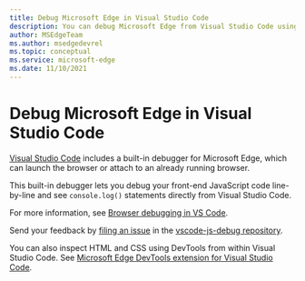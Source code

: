 ```yaml
---
title: Debug Microsoft Edge in Visual Studio Code
description: You can debug Microsoft Edge from Visual Studio Code using the built-in debugger.
author: MSEdgeTeam
ms.author: msedgedevrel
ms.topic: conceptual
ms.service: microsoft-edge
ms.date: 11/10/2021
---
```

# Debug Microsoft Edge in Visual Studio Code

[Visual Studio Code](https://code.visualstudio.com) includes a built-in debugger for Microsoft Edge, which can launch the browser or attach to an already running browser.

This built-in debugger lets you debug your front-end JavaScript code line-by-line and see `console.log()` statements directly from Visual Studio Code.

For more information, see [Browser debugging in VS Code](https://code.visualstudio.com/docs/nodejs/browser-debugging).

Send your feedback by [filing an issue](https://github.com/microsoft/vscode-js-debug/issues/new) in the [vscode-js-debug repository](https://github.com/microsoft/vscode-js-debug).

You can also inspect HTML and CSS using DevTools from within Visual Studio Code.  See [Microsoft Edge DevTools extension for Visual Studio Code](./microsoft-edge-devtools-extension.md).
